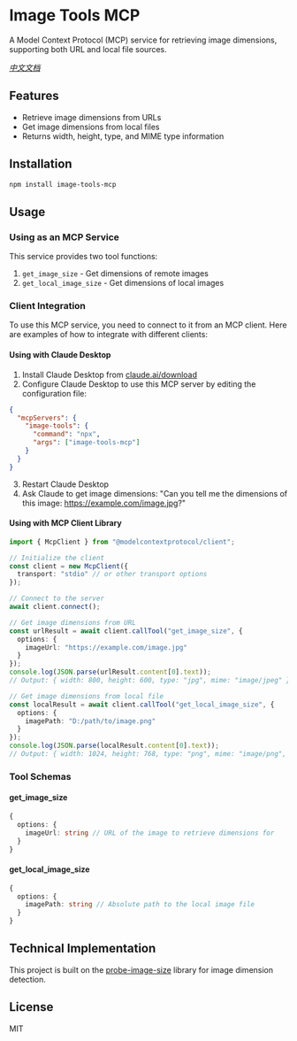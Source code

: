 # Image Tools MCP

A Model Context Protocol (MCP) service for retrieving image dimensions, supporting both URL and local file sources.

*[中文文档](./readme_zh.md)*

## Features

- Retrieve image dimensions from URLs
- Get image dimensions from local files
- Returns width, height, type, and MIME type information

## Installation

```bash
npm install image-tools-mcp
```

## Usage

### Using as an MCP Service

This service provides two tool functions:

1. `get_image_size` - Get dimensions of remote images
2. `get_local_image_size` - Get dimensions of local images

### Client Integration

To use this MCP service, you need to connect to it from an MCP client. Here are examples of how to integrate with different clients:

#### Using with Claude Desktop

1. Install Claude Desktop from [claude.ai/download](https://claude.ai/download)
2. Configure Claude Desktop to use this MCP server by editing the configuration file:

```json
{
  "mcpServers": {
    "image-tools": {
      "command": "npx",
      "args": ["image-tools-mcp"]
    }
  }
}
```

3. Restart Claude Desktop
4. Ask Claude to get image dimensions: "Can you tell me the dimensions of this image: https://example.com/image.jpg?"

#### Using with MCP Client Library

```typescript
import { McpClient } from "@modelcontextprotocol/client";

// Initialize the client
const client = new McpClient({
  transport: "stdio" // or other transport options
});

// Connect to the server
await client.connect();

// Get image dimensions from URL
const urlResult = await client.callTool("get_image_size", {
  options: {
    imageUrl: "https://example.com/image.jpg"
  }
});
console.log(JSON.parse(urlResult.content[0].text));
// Output: { width: 800, height: 600, type: "jpg", mime: "image/jpeg" }

// Get image dimensions from local file
const localResult = await client.callTool("get_local_image_size", {
  options: {
    imagePath: "D:/path/to/image.png"
  }
});
console.log(JSON.parse(localResult.content[0].text));
// Output: { width: 1024, height: 768, type: "png", mime: "image/png", path: "D:/path/to/image.png" }
```

### Tool Schemas

#### get_image_size

```typescript
{
  options: {
    imageUrl: string // URL of the image to retrieve dimensions for
  }
}
```

#### get_local_image_size

```typescript
{
  options: {
    imagePath: string // Absolute path to the local image file
  }
}
```

## Technical Implementation

This project is built on the [probe-image-size](https://github.com/nodeca/probe-image-size) library for image dimension detection.

## License

MIT
